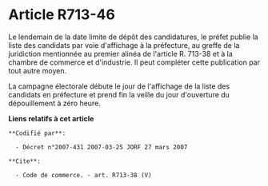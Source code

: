 # Article R713-46

Le lendemain de la date limite de dépôt des candidatures, le préfet publie la liste des candidats par voie d'affichage à la
préfecture, au greffe de la juridiction mentionnée au premier alinéa de l'article R. 713-38 et à la chambre de commerce et
d'industrie. Il peut compléter cette publication par tout autre moyen.

La campagne électorale débute le jour de l'affichage de la liste des candidats en préfecture et prend fin la veille du jour
d'ouverture du dépouillement à zéro heure.

**Liens relatifs à cet article**

	**Codifié par**:

	  - Décret n°2007-431 2007-03-25 JORF 27 mars 2007

	**Cite**:

	  - Code de commerce. - art. R713-38 (V)

